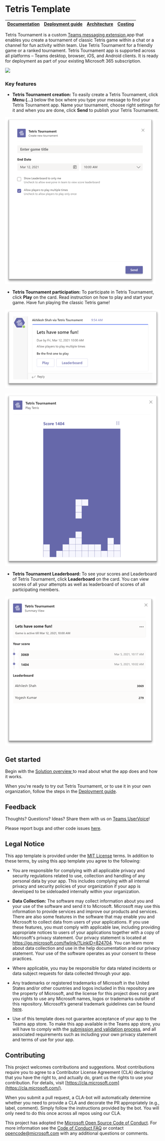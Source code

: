 # Tetris Template

| [Documentation](./wiki/Home.md) | [Deployment guide](./wiki/Deployment-guide.md) | [Architecture](./wiki/Solution-overview.md) | [Costing](./wiki/Costing.md) |
| ----- | ---- | ---- | ---- |


Tetris Tournament is a custom [Teams messaging
extension ](https://docs.microsoft.com/en-us/microsoftteams/platform/messaging-extensions/what-are-messaging-extensions)app
that enables you create a tournament of classic Tetris game within a chat or a
channel for fun activity within team. Use Tetris Tournament for a friendly game or
a ranked tournament. Tetris Tournament app is supported across all platforms –
Teams desktop, browser, iOS, and Android clients. It is ready for deployment as
part of your existing Microsoft 365 subscription.

![](./wiki/images/TetrisCompose.gif)

### Key features

* **Tetris Tournament creation:** To easily create a Tetris Tournament, click
    **Menu (…)** below the box where you type your message to find your Tetris
    Tournament app. Name your tournament, choose right settings for it and when
    you are done, click **Send** to publish your Tetris Tournament.

![](./wiki/images/TetrisTemplateCreation.png)

* **Tetris Tournament participation:** To participate in Tetris Tournament, click
**Play** on the card. Read instruction on how to play and start your game. Have
fun playing the classic Tetris game!

![](./wiki/images/TetrisTemplateParticipation1.png)

![](./wiki/images/TetrisTemplateParticipation2.png)

* **Tetris Tournament Leaderboard:** To see your scores and Leaderboard of Tetris
    Tournament, click **Leaderboard** on the card. You can view scores of all
    your attempts as well as leaderboard of scores of all participating members.

![](./wiki/images/TetrisTemplateLeaderBoard.png)

## Get started

Begin with the [Solution overview ](/wiki/Solution-overview.md)to read about what the
app does and how it works.

When you're ready to try out Tetris Tournament, or to use it in your own
organization, follow the steps in the [Deployment guide](/wiki/Deployment_Guide.md).

## Feedback 

Thoughts? Questions? Ideas? Share them with us on [Teams
UserVoice](https://microsoftteams.uservoice.com/forums/555103-public)!

Please report bugs and other code issues [here](https://github.com/OfficeDev/Microsoft-Teams-Tetris-Torunament-app/issues/new).

## Legal Notice

This app template is provided under the [MIT
License](https://github.com/OfficeDev/microsoft-teams-apps-survey/blob/main/LICENSE)
terms. In addition to these terms, by using this app template you agree to the
following:

-   You are responsible for complying with all applicable privacy and security
    regulations related to use, collection and handling of any personal data by
    your app. This includes complying with all internal privacy and security
    policies of your organization if your app is developed to be sideloaded
    internally within your organization.

-   **Data Collection:** The software may collect information about you and your
    use of the software and send it to Microsoft. Microsoft may use this
    information to provide services and improve our products and services. There
    are also some features in the software that may enable you and Microsoft to
    collect data from users of your applications. If you use these features, you
    must comply with applicable law, including providing appropriate notices to
    users of your applications together with a copy of Microsoft's privacy
    statement. Our privacy statement is located at
    <https://go.microsoft.com/fwlink/?LinkID=824704>. You can learn more about
    data collection and use in the help documentation and our privacy statement.
    Your use of the software operates as your consent to these practices.

-   Where applicable, you may be responsible for data related incidents or data
    subject requests for data collected through your app.

-   Any trademarks or registered trademarks of Microsoft in the United States
    and/or other countries and logos included in this repository are the
    property of Microsoft, and the license for this project does not grant you
    rights to use any Microsoft names, logos or trademarks outside of this
    repository. Microsoft’s general trademark guidelines can be found
    [here](https://www.microsoft.com/en-us/legal/intellectualproperty/trademarks/usage/general.aspx).

-   Use of this template does not guarantee acceptance of your app to the Teams
    app store. To make this app available in the Teams app store, you will have
    to comply with the [submission and validation
    process](https://docs.microsoft.com/en-us/microsoftteams/platform/concepts/deploy-and-publish/appsource/publish),
    and all associated requirements such as including your own privacy statement
    and terms of use for your app.

## Contributing

This project welcomes contributions and suggestions. Most contributions require
you to agree to a Contributor License Agreement (CLA) declaring that you have
the right to, and actually do, grant us the rights to use your contribution. For
details, visit [https://cla.microsoft.com](https://cla.microsoft.com/).

When you submit a pull request, a CLA-bot will automatically determine whether
you need to provide a CLA and decorate the PR appropriately (e.g., label,
comment). Simply follow the instructions provided by the bot. You will only need
to do this once across all repos using our CLA.

This project has adopted the [Microsoft Open Source Code of
Conduct](https://opensource.microsoft.com/codeofconduct/). For more information
see the [Code of Conduct
FAQ](https://opensource.microsoft.com/codeofconduct/faq/) or contact
<opencode@microsoft.com> with any additional questions or comments.
